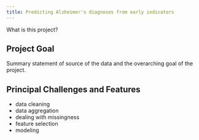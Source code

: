 ```yaml
---
title: Predicting Alzheimer's diagnoses from early indicators
---
```


What is this project?

## Project Goal

Summary statement of source of the data and the overarching goal of the project.

## Principal Challenges and Features

- data cleaning
- data aggregation
- dealing with missingness
- feature selection
- modeling
